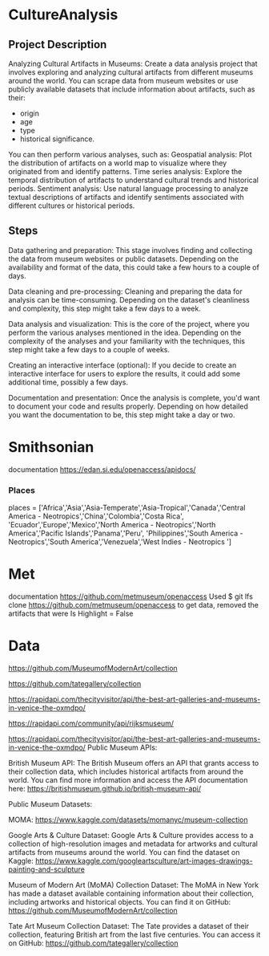 # CultureAnalysis
## Project Description
Analyzing Cultural Artifacts in Museums:
Create a data analysis project that involves exploring and analyzing cultural artifacts from different museums around the world. You can scrape data from museum websites or use publicly available datasets that include information about artifacts, such as their:

- origin  
- age
- type 
- historical significance. 

You can then perform various analyses, such as:
Geospatial analysis: Plot the distribution of artifacts on a world map to visualize where they originated from and identify patterns.
Time series analysis: Explore the temporal distribution of artifacts to understand cultural trends and historical periods.
Sentiment analysis: Use natural language processing to analyze textual descriptions of artifacts and identify sentiments associated with different cultures or historical periods.


## Steps
Data gathering and preparation: This stage involves finding and collecting the data from museum websites or public datasets. Depending on the availability and format of the data, this could take a few hours to a couple of days.

Data cleaning and pre-processing: Cleaning and preparing the data for analysis can be time-consuming. Depending on the dataset's cleanliness and complexity, this step might take a few days to a week.

Data analysis and visualization: This is the core of the project, where you perform the various analyses mentioned in the idea. Depending on the complexity of the analyses and your familiarity with the techniques, this step might take a few days to a couple of weeks.

Creating an interactive interface (optional): If you decide to create an interactive interface for users to explore the results, it could add some additional time, possibly a few days.

Documentation and presentation: Once the analysis is complete, you'd want to document your code and results properly. Depending on how detailed you want the documentation to be, this step might take a day or two.


# Smithsonian
documentation
https://edan.si.edu/openaccess/apidocs/
### Places
places = ['Africa','Asia','Asia-Temperate','Asia-Tropical','Canada','Central America - Neotropics','China','Colombia','Costa Rica',
          'Ecuador','Europe','Mexico','North America - Neotropics','North America','Pacific Islands','Panama','Peru',
          'Philippines','South America - Neotropics','South America','Venezuela','West Indies - Neotropics ']

# Met
documentation
https://github.com/metmuseum/openaccess
Used $ git lfs clone https://github.com/metmuseum/openaccess to get data, removed the artifacts that were Is Highlight = False


# Data
https://github.com/MuseumofModernArt/collection

https://github.com/tategallery/collection

https://rapidapi.com/thecityvisitor/api/the-best-art-galleries-and-museums-in-venice-the-oxmdpo/

https://rapidapi.com/community/api/rijksmuseum/

https://rapidapi.com/thecityvisitor/api/the-best-art-galleries-and-museums-in-venice-the-oxmdpo/
Public Museum APIs:

British Museum API: The British Museum offers an API that grants access to their collection data, which includes historical artifacts from around the world. You can find more information and access the API documentation here: https://britishmuseum.github.io/british-museum-api/

Public Museum Datasets:

MOMA: https://www.kaggle.com/datasets/momanyc/museum-collection

Google Arts & Culture Dataset: Google Arts & Culture provides access to a collection of high-resolution images and metadata for artworks and cultural artifacts from museums around the world. You can find the dataset on Kaggle: https://www.kaggle.com/googleartsculture/art-images-drawings-painting-and-sculpture

Museum of Modern Art (MoMA) Collection Dataset: The MoMA in New York has made a dataset available containing information about their collection, including artworks and historical objects. You can find it on GitHub: https://github.com/MuseumofModernArt/collection

Tate Art Museum Collection Dataset: The Tate provides a dataset of their collection, featuring British art from the last five centuries. You can access it on GitHub: https://github.com/tategallery/collection
